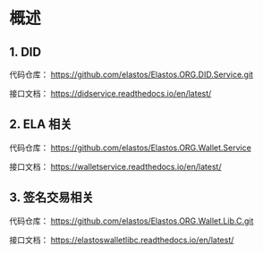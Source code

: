 # 概述

## 1. DID

代码仓库： <https://github.com/elastos/Elastos.ORG.DID.Service.git>

接口文档： <https://didservice.readthedocs.io/en/latest/>

## 2. ELA 相关

代码仓库： <https://github.com/elastos/Elastos.ORG.Wallet.Service>

接口文档： <https://walletservice.readthedocs.io/en/latest/>

## 3. 签名交易相关

代码仓库： <https://github.com/elastos/Elastos.ORG.Wallet.Lib.C.git>

接口文档： <https://elastoswalletlibc.readthedocs.io/en/latest/>